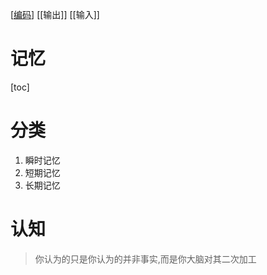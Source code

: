 [[编码]]
[[输出]]
[[输入]]
<!-- 子集 -->

# 记忆
[toc]
# 分类
1. 瞬时记忆
2. 短期记忆
3. 长期记忆
# 认知
> 你认为的只是你认为的并非事实,而是你大脑对其二次加工


[//begin]: # "Autogenerated link references for markdown compatibility"
[编码]: 编码/编码 "编码"
[//end]: # "Autogenerated link references"